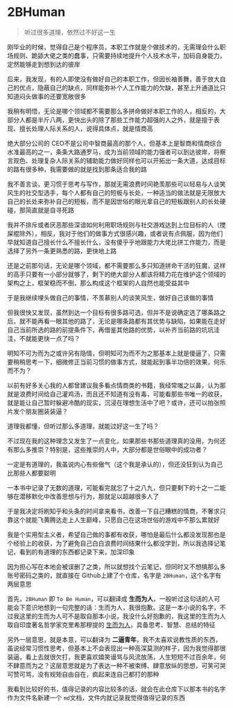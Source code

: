 # 2BHuman

>听过很多道理，依然过不好这一生

刚毕业的时候，觉得自己是个程序员，本职工作就是个做技术的，无需理会什么职场规则、跪舔大佬之类的蠢事，只需要持续地提升个人技术水平，加码自身能力，定然能够走到想到达的彼岸

后来，我发现，有的人即使没有做好自己的本职工作，但因长袖善舞，善于放大自己的优点，隐蔽自己的缺点，同样能弥补个人工作能力的欠缺，甚至上升通道比只知道闷头做事的还要宽敞很多

我稍有明悟，无论是哪个领域都不需要那么多拼命做好本职工作的人，相反的，大部分人都是半斤八两，更快出头的除了那些工作能力超强的人之外，就是擅于表现、擅长处理人际关系的人，说得具体点，就是情商高

绝大部分公司的 CEO不是公司中智商最高的那个人，但基本上是智商和情商综合水准最高的之一，条条大路通罗马，成为当前领域的能力强者可以到达彼岸，将察言观色、处理复杂人际关系的辅助能力做好同样也可以开拓出一条大道，达成目标的路有很多种，我需要做的就是找到那条适合我的路

我不善言谈，更习惯于思考与写作，那就无需浪费时间艳羡那些可以轻易与人谈笑风生的社交型选手，每个人都有自己的短板与长处，一种适当的做法就是无限放大自己的长处来弥补自己的短板，而不是因世俗的眼光拿自己的短板跟别人的长处硬碰，那简直就是自寻死路

我并不排斥或者厌恶那些深谙如何利用职场规则与社交游戏达到上位目标的人（搅屎棍除外），相反，我对于他们的做事方式很感兴趣，或者说有点佩服，因为他们早就知道自己擅长什么不擅长什么，没有傻乎乎地跟能力大佬比拼工作能力，而是选择了另外一条更熟悉的路，更快地上路

还是之前那句话，无论是哪个领域，都不需要那么多只知道拼命干活的狂魔，这样的高手只要有一小部分就够了，剩下的绝大部分人都该将精力花在维护这个领域的架构之上，框架稳而不倒，那么构成这个框架的人自然也能受益其中

于是我继续埋头做自己的事情，不羡慕别人的谈笑风生，做好自己该做的事情

但我很快又发现，虽然到达一个目标有很多路可选，但并不是说确定选了哪条路之后，就不能再看一眼其他的路了，无论是哪条路都有其优势与缺陷，如果能在走好自己当前所选的路的前提条件下，再借鉴其他路的优势，以补齐当前路的坑坑洼洼，不就能更快一点了吗？

明知不可为而为之或许另有隐情，但明知可为而不为之那基本上就是傻逼了，只需要稍稍思考一下，细微修正当前习惯的做事方式，就能起到事半功倍的效果，何乐而不为？

以前有好多关心我的人都曾建议我多看点情商类的书籍，我经常嗤之以鼻，认为那就是浪费时间给自己灌鸡汤，而且还不知道有没有毒，可能看那些书唯一的收获，就是能让自己暂时躲避冷酷的现实，沉浸在理想生活中了吧？或许，还可以拍张照片发个朋友圈装装逼？

道理我都懂，但听过那么多道理，就能过好这一生了吗？

不过现在我的这种理念又发生了一点变化，如果那些书那些道理真的没用，为何还有那么多推崇？特别是，这些推崇的人中，大部分都是世俗眼中的成功者？

一定是有道理的，我虽说内心有些傲气（这个我是承认的），但还没狂到认为自己比那些人都要聪明

一本书中记录了无数的道理，可能看完就忘了十之八九，但只要剩下的十之一二能够在潜移默化中改善思想与行为，那就足以超越很多人了

于是我决定将刷知乎和头条的时间拿来看书，改善一下自己糟糕的情商，不奢求只靠这个就能飞黄腾达走上人生巅峰，只愿自己在这场世俗的游戏中不那么累就好

我是个实用型主义者，希望自己做的事都有收获，哪怕是最后什么都没发现那也是个经验上的收获，为了避免自己白白浪费时间结果什么都没学到，所以我选择记笔记，看到的有道理的东西都记录下来，加深印象

因为担心写在本地会被误删了之类，所以就想找个云笔记，但同时又不想搞那么多账号密码之类的，就直接在 Github上建了个仓库，名字是 `2BHuman`，这个名字有两层意思

首先，`2BHuman` 即 `To Be Human`，可以翻译成 **生而为人**，一般听过这句话的人可能会下意识地想到一句完整的话：生而为人，我很抱歉。这是一本小说的名字，不过我这里的生而为人可不是取自那本小说，我没什么好抱歉的，我这里的生而为人取自印度著名哲学家克里希那穆提的 [生而为人](https://book.douban.com/subject/6775832/)，具备思考、智慧、总结的特征

另外一层意思，就是本意，可以翻译为 **二逼青年**，我不太喜欢说教性质的东西，虽说经常习惯性思考，但基本上不会表现出一种高深莫测的样子，因为我觉得那很装逼，看上去就很欠打，我更喜欢嬉笑谩骂与风流放荡，人生短短不过百余年，何不肆意而为之？这层意思就是为了表达一种不被束缚、肆意放纵的思想，可笑可哭可赞可骂，没有规矩自由自在，疯起来连自己都打的那种

我看到比较好的书，值得记录的内容比较多的话，就会在此仓库下以那本书的名字作为文件名新建一个 `md`文档，文件内就记录我觉得值得记录的东西